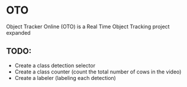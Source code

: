 # OTO

Object Tracker Online (OTO) is a Real Time Object Tracking project expanded  

## TODO:

- Create a class detection selector
- Create a class counter (count the total number of cows in the video)
- Create a labeler (labeling each detection)